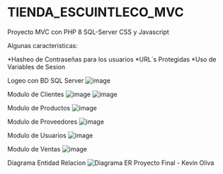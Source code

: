 # TIENDA_ESCUINTLECO_MVC
Proyecto MVC con PHP 8 SQL-Server CSS y Javascript

Algunas caracteristicas:

*Hasheo de Contraseñas para los usuarios
*URL´s Protegidas
*Uso de Variables de Sesion

Logeo con BD SQL Server
![image](https://user-images.githubusercontent.com/62972995/168210378-9d4294ef-6943-487d-9a5c-174f0d9b4c17.png)

Modulo de Clientes
![image](https://user-images.githubusercontent.com/62972995/168210442-1d83e71d-90df-4d50-b4d9-ac7132e1d4eb.png)
![image](https://user-images.githubusercontent.com/62972995/168210690-bbaa89a6-b998-4bc7-a1dd-8db108eeffc7.png)

Modulo de Productos
![image](https://user-images.githubusercontent.com/62972995/168210467-45a1ec84-de07-431a-907a-3d362e027c7a.png)

Modulo de Proveedores
![image](https://user-images.githubusercontent.com/62972995/168210493-5876e5e2-7d06-49b1-a523-bf883ccc0d6f.png)

Modulo de Usuarios
![image](https://user-images.githubusercontent.com/62972995/168210528-5d3fc779-4f0b-4140-802d-f0bbfc78a5c0.png)

Modulo de Ventas
![image](https://user-images.githubusercontent.com/62972995/168210550-2f35c529-766e-48ea-9acc-ae1ee753b2da.png)

Diagrama Entidad Relacion
![Diagrama ER Proyecto Final - Kevin Oliva](https://user-images.githubusercontent.com/62972995/168210832-0fda3f63-18a2-40be-8a6f-c993bbe60ba4.jpg)
